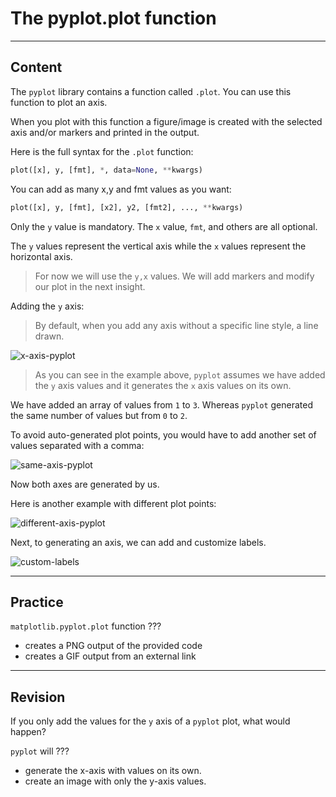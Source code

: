 ﻿---
author: Stefan-Stojanovic

type: normal

category: how to

---

# The pyplot.plot function

---
## Content

The `pyplot` library contains a function called `.plot`. You can use this function to plot an axis.

When you plot with this function a figure/image is created with the selected axis and/or markers and printed in the output.

Here is the full syntax for the `.plot` function:
```python
plot([x], y, [fmt], *, data=None, **kwargs)
```

You can add as many x,y and fmt values as you want:

```python
plot([x], y, [fmt], [x2], y2, [fmt2], ..., **kwargs)
```

Only the `y` value is mandatory. The `x` value, `fmt`, and others are all optional.

The `y` values represent the vertical axis while the `x` values represent the horizontal axis.

> For now we will use the `y,x` values. We will add markers and modify our plot in the next insight.

Adding the `y` axis:

> By default, when you add any axis without a specific line style, a line drawn.

![x-axis-pyplot](https://img.enkipro.com/44f46a3945b812a23ef25f643dac3a81.png)

> As you can see in the example above, `pyplot` assumes we have added the `y` axis values and it generates the `x` axis values on its own.

We have added an array of values from `1` to `3`. Whereas `pyplot` generated the same number of values but from `0` to `2`.

To avoid auto-generated plot points, you would have to add another set of values separated with a comma:

![same-axis-pyplot](https://img.enkipro.com/9183f651d18f99876061978fdf474217.png)

Now both axes are generated by us.

Here is another example with different plot points:

![different-axis-pyplot](https://img.enkipro.com/4468caba1789e9e1d68a8eb2a1efaf43.png)

Next, to generating an axis, we can add and customize labels.

![custom-labels](https://img.enkipro.com/3d815ac5e9907a29235dd7315b92d9a9.png)

---
## Practice

`matplotlib.pyplot.plot` function ???

- creates a PNG output of the provided code
- creates a GIF output from an external link

---
## Revision

If you only add the values for the `y` axis of a `pyplot` plot, what would happen?

`pyplot` will ???

- generate the x-axis with values on its own.
- create an image with only the y-axis values.